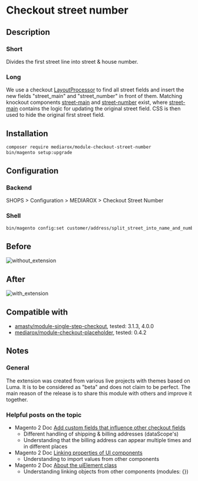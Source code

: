 # Checkout street number

## Description
### Short
Divides the first street line into street & house number.
### Long
We use a checkout [LayoutProcessor](https://devdocs.magento.com/guides/v2.4/howdoi/checkout/checkout_custom_checkbox.html) to find all street fields and insert the new fields "street_main" and "street_number" in front of them. 
Matching knockout components [street-main](https://github.com/mediarox/module-checkout-street-number/blob/main/view/frontend/web/js/form/element/street-main.js) and [street-number](https://github.com/mediarox/module-checkout-street-number/blob/main/view/frontend/web/js/form/element/street-number.js) exist, where [street-main](https://github.com/mediarox/module-checkout-street-number/blob/main/view/frontend/web/js/form/element/street-main.js) contains the logic for updating the original street field.
CSS is then used to hide the original first street field.

## Installation
```bash
composer require mediarox/module-checkout-street-number
bin/magento setup:upgrade
```

## Configuration

### Backend
SHOPS > Configuration > MEDIAROX > Checkout Street Number

### Shell
```bash
bin/magento config:set customer/address/split_street_into_name_and_number 1
```

## Before
![without_extension](https://user-images.githubusercontent.com/32567473/167380501-85011930-86fe-4a73-a86c-9567c9c92cd2.png)

## After
![with_extension](https://user-images.githubusercontent.com/32567473/167380518-b9fd92a0-6074-48a9-8ae9-ed9f5f36100a.png)

## Compatible with

* [amasty/module-single-step-checkout](https://amasty.com/one-step-checkout-for-magento-2.html), tested: 3.1.3, 4.0.0
* [mediarox/module-checkout-placeholder](https://github.com/mediarox/module-checkout-placeholder), tested: 0.4.2

## Notes
### General
The extension was created from various live projects with themes based on Luma. It is to be considered as "beta" and does not claim to be perfect. The main reason of the release is to share this module with others and improve it together.
### Helpful posts on the topic
* Magento 2 Doc [Add custom fields that influence other checkout fields](https://devdocs.magento.com/guides/v2.4/howdoi/checkout/checkout_custom_checkbox.html)
  * Different handling of shipping & billing addresses (dataScope's)
  * Understanding that the billing address can appear multiple times and in different places
* Magento 2 Doc [Linking properties of UI components](https://devdocs.magento.com/guides/v2.4/ui_comp_guide/concepts/ui_comp_linking_concept.html)
  * Understanding to import values from other components
* Magento 2 Doc [About the uiElement class](https://devdocs.magento.com/guides/v2.4/ui_comp_guide/concepts/ui_comp_uielement_concept.html)
  * Understanding linking objects from other components (modules: {})